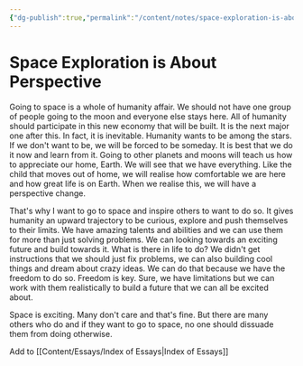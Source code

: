 ```yaml
---
{"dg-publish":true,"permalink":"/content/notes/space-exploration-is-about-perspective/"}
---
```


# Space Exploration is About Perspective

Going to space is a whole of humanity affair. We should not have one group of people going to the moon and everyone else stays here. All of humanity should participate in this new economy that will be built. It is the next major one after this. In fact, it is inevitable. Humanity wants to be among the stars. If we don't want to be, we will be forced to be someday. It is best that we do it now and learn from it. Going to other planets and moons will teach us how to appreciate our home, Earth. We will see that we have everything. Like the child that moves out of home, we will realise how comfortable we are here and how great life is on Earth. When we realise this, we will have a perspective change. 

That's why I want to go to space and inspire others to want to do so. It gives humanity an upward trajectory to be curious, explore and push themselves to their limits. We have amazing talents and abilities and we can use them for more than just solving problems. We can looking towards an exciting future and build towards it. What is there in life to do? We didn't get instructions that we should just fix problems, we can also building cool things and dream about crazy ideas. We can do that because we have the freedom to do so. Freedom is key. Sure, we have limitations but we can work with them realistically to build a future that we can all be excited about. 

Space is exciting. Many don't care and that's fine. But there are many others who do and if they want to go to space, no one should dissuade them from doing otherwise. 

Add to [[Content/Essays/Index of Essays\|Index of Essays]]